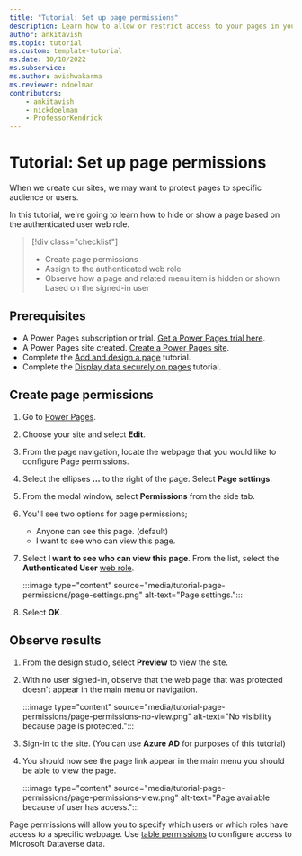 ```yaml
---
title: "Tutorial: Set up page permissions"
description: Learn how to allow or restrict access to your pages in your site.
author: ankitavish
ms.topic: tutorial
ms.custom: template-tutorial
ms.date: 10/18/2022
ms.subservice:
ms.author: avishwakarma
ms.reviewer: ndoelman
contributors:
    - ankitavish
    - nickdoelman
    - ProfessorKendrick
---
```


# Tutorial: Set up page permissions 

When we create our sites, we may want to protect pages to specific audience or users.

In this tutorial, we're going to learn how to hide or show a page based on the authenticated user web role.

> [!div class="checklist"]
> * Create page permissions
> * Assign to the authenticated web role
> * Observe how a page and related menu item is hidden or shown based on the signed-in user

## Prerequisites

- A Power Pages subscription or trial. [Get a Power Pages trial here](trial-signup.md).
- A Power Pages site created. [Create a Power Pages site](create-manage.md).
- Complete the [Add and design a page](tutorial-add-webpage.md) tutorial.
- Complete the [Display data securely on pages](tutorial-display-data-securely.md) tutorial.

## Create page permissions

1. Go to [Power Pages](https://make.powerpages.microsoft.com/).

1. Choose your site and select **Edit**. 

1. From the page navigation, locate the webpage that you would like to configure Page permissions.

1. Select the ellipses **...** to the right of the page. Select **Page settings**.

1. From the modal window, select **Permissions** from the side tab.

1. You'll see two options for page permissions;
    - Anyone can see this page. (default)
    - I want to see who can view this page.

1. Select **I want to see who can view this page**. From the list, select the **Authenticated User** [web role](../security/create-web-roles.md).

    :::image type="content" source="media/tutorial-page-permissions/page-settings.png" alt-text="Page settings.":::

1. Select **OK**.

## Observe results

1. From the design studio, select **Preview** to view the site.

1. With no user signed-in, observe that the web page that was protected doesn't appear in the main menu or navigation.

    :::image type="content" source="media/tutorial-page-permissions/page-permissions-no-view.png" alt-text="No visibility because page is protected.":::

1. Sign-in to the site. (You can use **Azure AD** for purposes of this tutorial)

1. You should now see the page link appear in the main menu you should be able to view the page.

    :::image type="content" source="media/tutorial-page-permissions/page-permissions-view.png" alt-text="Page available because of user has access.":::

Page permissions will allow you to specify which users or which roles have access to a specific webpage. Use [table permissions](../security/assign-table-permissions.md) to configure access to Microsoft Dataverse data.

